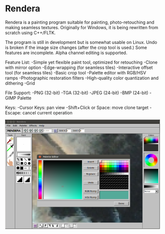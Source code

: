 Rendera
=======

Rendera is a painting program suitable for painting, photo-retouching and making seamless textures. Originally for Windows, it is being rewritten from scratch using C++/FLTK.

The program is still in development but is somewhat usable on Linux. Undo is broken if the image size changes (after the crop tool is used.) Some features are incomplete. Alpha channel editing is supported.

Feature List:
-Simple yet flexible paint tool, optimized for retouching
-Clone with mirror option
-Edge-wrapping (for seamless tiles)
-Interactive offset tool (for seamless tiles)
-Basic crop tool
-Palette editor with RGB/HSV ramps
-Photographic restoration filters
-High-quality color quantization and dithering
-Grid

File Support:
-PNG (32-bit)
-TGA (32-bit)
-JPEG (24-bit)
-BMP (24-bit)
-GIMP Palette

Keys:
-Cursor Keys: pan view
-Shift+Click or Space: move clone target
-Escape: cancel current operation

![Screenshot](/screenshots/screenshot.png "Screenshot")

